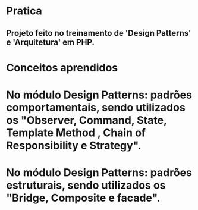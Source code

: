 # Pratica
## Projeto feito no treinamento de 'Design Patterns' e 'Arquitetura' em PHP.

# Conceitos aprendidos
# No módulo Design Patterns: padrões comportamentais, sendo utilizados os "Observer, Command, State, Template Method , Chain of Responsibility e Strategy".
# No módulo Design Patterns: padrões estruturais, sendo utilizados os "Bridge, Composite e facade".
